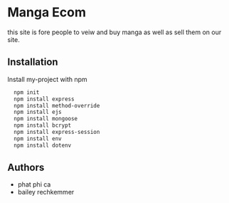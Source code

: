 
# Manga Ecom

this site is fore people to veiw and buy manga as well as sell them on our site.


## Installation

Install my-project with npm

```bash
  npm init
  npm install express
  npm install method-override
  npm install ejs
  npm install mongoose
  npm install bcrypt
  npm install express-session
  npm install env
  npm install dotenv
```
    
## Authors

- phat phi ca
- bailey rechkemmer
